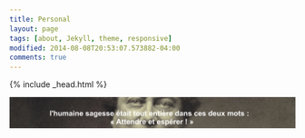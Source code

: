 ```yaml
---
title: Personal
layout: page
tags: [about, Jekyll, theme, responsive]
modified: 2014-08-08T20:53:07.573882-04:00
comments: true
---
```

{% include _head.html %}

![x](/images/Dumas.jpg)


